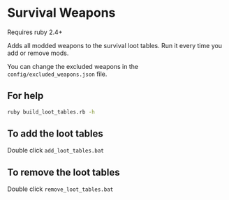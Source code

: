 # Survival Weapons
Requires ruby 2.4+

Adds all modded weapons to the survival loot tables. Run it every time you add or remove mods.

You can change the excluded weapons in the `config/excluded_weapons.json` file.

## For help
```bash
ruby build_loot_tables.rb -h
```

## To add the loot tables
Double click `add_loot_tables.bat`

## To remove the loot tables
Double click `remove_loot_tables.bat`
